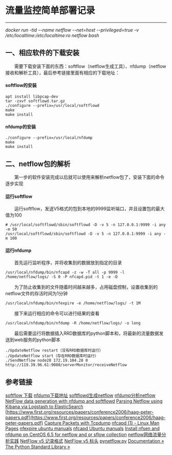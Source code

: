 # 流量监控简单部署记录
***
*docker run -tid --name netflow --net=host --privileged=true -v /etc/localtime:/etc/localtime:ro netflow bash*

## 一、相应软件的下载安装
&ensp;&ensp;&ensp;&ensp;需要下载安装下面的东西：softflow（netflow生成工具）、nfdump（netflow接收和解析工具），最后参考链接里面有相应的下载地址：

#### softflow的安装
```
apt install libpcap-dev
tar -zxvf softflowd.tar.gz
./configure --prefix=/usr/local/softflowd
make
make install
```

#### nfdump的安装
```
./configure --prefix=/usr/local/nfdump
make
make install
```

## 二、netflow包的解析
&ensp;&ensp;&ensp;&ensp;第一步的软件安装完成以后就可以使用来解析netflow包了，安装下面的命令逐步实现

#### 运行softflow
&ensp;&ensp;&ensp;&ensp;运行softflow，发送V5格式的包到本地的9999监听端口，并且设置包的最大值为100

```
# /usr/local/softflowd/sbin/softflowd -D -v 5 -n 127.0.0.1:9999 -i any -m 50
/usr/local/softflowd/sbin/softflowd -D -v 5 -n 127.0.0.1:9999 -i any -m 100
```

#### 运行nfdump
&ensp;&ensp;&ensp;&ensp;首先运行监听程序，并将收集到的数据放到指定的目录

```
/usr/local/nfdump/bin/nfcapd -z -w -T all -p 9999 -l /home/netflow/logs/ -S 0 -P nfcapd.pid -t 1 -e -D
```

&ensp;&ensp;&ensp;&ensp;为了防止收集到的文件随着时间越来越多，占用磁盘控制，设置收集到的netflow文件的存活时间为1分钟

```
/usr/local/nfdump/bin/nfexpire -e /home/netflow/logs/ -t 1M
```

&ensp;&ensp;&ensp;&ensp;接下来运行相应的命令可以进行结果的查看

```
/usr/local/nfdump/bin/nfdump -R /home/netflow/logs/ -o long
```

&ensp;&ensp;&ensp;&ensp;最后需要运行将数据插入RRD数据库的python脚本和，将最新的流量数据发送到web服务的python脚本

```
./UpdateNetflow restart（没有RRD数据库时运行）
./UpdateNetflow start（存在RRD数据库时运行）
./SendNetflow node28 172.19.104.28 0 http://119.39.96.61:9080/serverMonitor/receiveNetflow
```

## 参考链接
[softflow 下载](https://code.google.com/archive/p/softflowd/downloads)
[nfdump下载地址](http://sourceforge.net/projects/nfdump/)
[softflowd生成netflow](https://blog.csdn.net/rongyongfeikai2/article/details/53324303)
[nfdump分析netflow](https://blog.csdn.net/zhongbeida_xue/article/details/62218611)
[NetFlow data generation with nfdump and softflowd](https://elf11.github.io/2015/09/10/NetFlows-data-generation.html)
[Parsing Netflow using Kibana via Logstash to ElasticSearch](https://www.rsreese.com/parsing-netflow-using-kibana-via-logstash-to-elasticsearch/)
[https://www.first.org/resources/papers/conference2006/haag-peter-papers.pdf](https://www.first.org/resources/papers/conference2006/haag-peter-papers.pdf)
[Capture Packets with Tcpdump](https://support.rackspace.com/how-to/capturing-packets-with-tcpdump/)
[nfcapd (1) - Linux Man Pages](https://www.systutorials.com/docs/linux/man/1-nfcapd/)
[nfexpire ubuntu manuals](http://manpages.ubuntu.com/manpages/trusty/man1/nfexpire.1.html)
[nfcapd Ubuntu manuals](http://manpages.ubuntu.com/manpages/artful/man1/nfcapd.1.html)
[Install nfsen and nfdump on CentOS 6.5 for netflow and or sflow collection](https://www.forwardingplane.net/2014/01/install-nfsen-and-nfdump-on-centos-6-5-for-netflow-and-or-sflow-collection/)
[netflow网络流量分析实践](https://davidsome.github.io/work/2016/12/03/netflow%E7%BD%91%E7%BB%9C%E6%B5%81%E9%87%8F%E5%88%86%E6%9E%90%E5%AE%9E%E8%B7%B5.html)
[NetFlow v5 记录格式](https://origin-symwisedownload.symantec.com/resources/webguides/packetguide/9.2_sch/info/netflow5-records.htm)
[NetFlow v5 标头](https://origin-symwisedownload.symantec.com/resources/webguides/packetguide/9.2_sch/info/netflow5-header.htm)
[pynetflow.py](https://github.com/agreenbhm/pynetflow/blob/master/pynetflow.py)
[Documentation » The Python Standard Library »](https://docs.python.org/3/library/stdtypes.html#binary-sequence-types-bytes-bytearray-memoryview)
